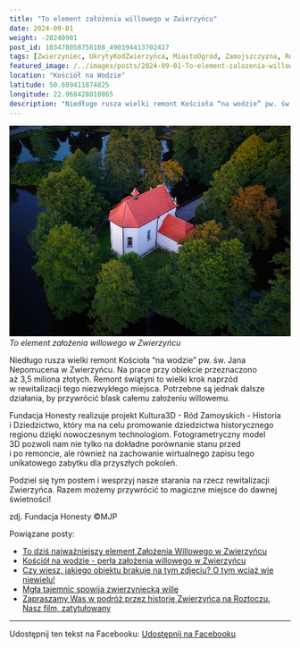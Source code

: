 ```yaml
---
title: "To element założenia willowego w Zwierzyńcu"
date: 2024-09-01
weight: -20240901
post_id: 103478058758108_490394413702417
tags: [Zwierzyniec, UkrytyKodZwierzyńca, MiastoOgród, Zamojszczyzna, Roztocze, Lubelskie, villarestituta, turystyka, dziedzictwo, zabytki, krajobrazy, TajemnicePrzeszłości, PodróżeWczasie, MagiczneMiejsce]
featured_image: /../images/posts/2024-09-01-To-element-zalozenia-willowego-w-Zwierzyncu.jpg
location: "Kościół na Wodzie"
latitude: 50.609411874825
longitude: 22.968428010865
description: "Niedługo rusza wielki remont Kościoła “na wodzie” pw. św. Jana Nepomucena w Zwierzyńcu. Na prace przy obiekcie przeznaczono aż 3,5 miliona złotych. Re..."
---
```


![To element założenia willowego w Zwierzyńcu](/images/posts/2024-09-01-To-element-zalozenia-willowego-w-Zwierzyncu.jpg)
*To element założenia willowego w Zwierzyńcu*

Niedługo rusza wielki remont Kościoła “na wodzie” pw. św. Jana Nepomucena w Zwierzyńcu. Na prace przy obiekcie przeznaczono aż 3,5 miliona złotych. Remont świątyni to wielki krok naprzód w rewitalizacji tego niezwykłego miejsca. Potrzebne są jednak dalsze działania, by przywrócić blask całemu założeniu willowemu.

Fundacja Honesty realizuje projekt Kultura3D - Ród Zamoyskich - Historia i Dziedzictwo, który ma na celu promowanie dziedzictwa historycznego regionu dzięki nowoczesnym technologiom. Fotogrametryczny model 3D pozwoli nam nie tylko na dokładne porównanie stanu przed i po remoncie, ale również na zachowanie wirtualnego zapisu tego unikatowego zabytku dla przyszłych pokoleń.

Podziel się tym postem i wesprzyj nasze starania na rzecz rewitalizacji Zwierzyńca. Razem możemy przywrócić to magiczne miejsce do dawnej świetności!



zdj. Fundacja Honesty
©MJP

Powiązane posty:
- [To dziś najważniejszy element Założenia Willowego w Zwierzyńcu](/posts/To-dzis-najwazniejszy-element-Zalozenia-Willowego)
- [Kościół na wodzie - perła założenia willowego w Zwierzyńcu](/posts/Kosciol-na-wodzie-perla-zalozenia-willowego-w-Zwierzyncu)
- [Czy wiesz, jakiego obiektu brakuje na tym zdjęciu? O tym wciąż wie niewielu!](/posts/Czy-wiesz-jakiego-obiektu-brakuje-na-tym-zdjeciu-O-tym)
- [Mgła tajemnic spowija zwierzyniecką willę](/posts/Mgla-tajemnic-spowija-zwierzyniecka-wille)
- [Zapraszamy Was w podróż przez historię Zwierzyńca na Roztoczu. Nasz film, zatytułowany ](/posts/Zapraszamy-Was-w-podroz-przez-historie-Zwierzynca)


---

Udostępnij ten tekst na Facebooku:
[Udostępnij na Facebooku](https://www.facebook.com/sharer/sharer.php?u=https://stowarzyszeniewachniewskiej.pl/posts/To-element-zalozenia-willowego-w-Zwierzyncu)

<script type="application/ld+json">
{
  "@context": "https://schema.org",
  "@type": "BlogPosting",
  "headline": "To element założenia willowego w Zwierzyńcu",
  "datePublished": "2024-09-01",
  "dateModified": "2024-09-01",
  "author": {
    "@type": "Person",
    "name": "Michał Jan Patyk"
  },
  "publisher": {
    "@type": "Organization",
    "name": "Stowarzyszenie im. Aleksandry Wachniewskiej",
    "logo": {
      "@type": "ImageObject",
      "url": "https://stowarzyszeniewachniewskiej.pl/images/logo/logo.svg"
    }
  },
  "mainEntityOfPage": {
    "@type": "WebPage",
    "@id": "https://stowarzyszeniewachniewskiej.pl/posts/To-element-zalozenia-willowego-w-Zwierzyncu"
  },
  "image": {
    "@type": "ImageObject",
    "url": "https://stowarzyszeniewachniewskiej.pl/images/posts/2024-09-01-To-element-zalozenia-willowego-w-Zwierzyncu.jpg"
  },
  "articleSection": "Dziedzictwo Kulturowe i Zabytki",
  "keywords": "Zwierzyniec, UkrytyKodZwierzyńca, MiastoOgród, Zamojszczyzna, Roztocze, Lubelskie, villarestituta, turystyka, dziedzictwo, zabytki, krajobrazy, TajemnicePrzeszłości, PodróżeWczasie, MagiczneMiejsce",
  "wordCount": 119,
  "articleBody": "Niedługo rusza wielki remont Kościoła “na wodzie” pw. św. Jana Nepomucena w Zwierzyńcu. Na prace przy obiekcie przeznaczono aż 3,5 miliona złotych. Remont świątyni to wielki krok naprzód w rewitalizacji tego niezwykłego miejsca. Potrzebne są jednak dalsze działania, by przywrócić blask całemu założeniu willowemu.\n\nFundacja Honesty realizuje projekt Kultura3D - Ród Zamoyskich - Historia i Dziedzictwo, który ma na celu promowanie dziedzictwa historycznego regionu dzięki nowoczesnym technologiom. Fotogrametryczny model 3D pozwoli nam nie tylko na dokładne porównanie stanu przed i po remoncie, ale również na zachowanie wirtualnego zapisu tego unikatowego zabytku dla przyszłych pokoleń.\n\nPodziel się tym postem i wesprzyj nasze starania na rzecz rewitalizacji Zwierzyńca. Razem możemy przywrócić to magiczne miejsce do dawnej świetności!\n\n             \n\nzdj. Fundacja Honesty\n©MJP",
  "description": "Odkryj piękno Zwierzyńca i jego zabytki.",
  "copyrightHolder": {
    "@type": "Person",
    "name": "Michał Jan Patyk"
  }
}
</script>
<script type="application/ld+json">
{
  "@context": "https://schema.org",
  "@type": "BreadcrumbList",
  "itemListElement": [
    {
      "@type": "ListItem",
      "position": 1,
      "name": "Home",
      "item": "https://stowarzyszeniewachniewskiej.pl"
    },
    {
      "@type": "ListItem",
      "position": 2,
      "name": "posts",
      "item": "https://stowarzyszeniewachniewskiej.pl/posts"
    },
    {
      "@type": "ListItem",
      "position": 3,
      "name": "To element założenia willowego w Zwierzyńcu",
      "item": "https://stowarzyszeniewachniewskiej.pl/posts/To-element-zalozenia-willowego-w-Zwierzyncu"
    }
  ]
}
</script>
